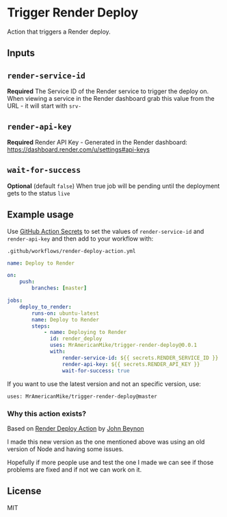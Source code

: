 # Trigger Render Deploy

Action that triggers a Render deploy.

## Inputs

## `render-service-id`

**Required** The Service ID of the Render service to trigger the deploy on. When viewing a service in the Render dashboard grab this value from the URL - it will start with `srv-`

## `render-api-key`

**Required** Render API Key - Generated in the Render dashboard: https://dashboard.render.com/u/settings#api-keys

## `wait-for-success`

**Optional** (default `false`) When true job will be pending until the deployment gets to the status `live`

## Example usage

Use [GitHub Action Secrets](https://docs.github.com/en/actions/security-guides/using-secrets-in-github-actions) to set the values of `render-service-id` and `render-api-key` and then add to your workflow with:

`.github/workflows/render-deploy-action.yml`

```yaml
name: Deploy to Render

on:
    push:
        branches: [master]

jobs:
    deploy_to_render:
        runs-on: ubuntu-latest
        name: Deploy to Render
        steps:
            - name: Deploying to Render
              id: render_deploy
              uses: MrAmericanMike/trigger-render-deploy@0.0.1
              with:
                  render-service-id: ${{ secrets.RENDER_SERVICE_ID }}
                  render-api-key: ${{ secrets.RENDER_API_KEY }}
                  wait-for-success: true
```

If you want to use the latest version and not an specific version, use:

`uses: MrAmericanMike/trigger-render-deploy@master`

### Why this action exists?

Based on [Render Deploy Action](https://github.com/johnbeynon/render-deploy-action) by [John Beynon](https://github.com/johnbeynon)

I made this new version as the one mentioned above was using an old version of Node and having some issues.

Hopefully if more people use and test the one I made we can see if those problems are fixed and if not we can work on it.

## License

MIT
